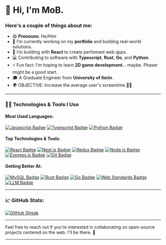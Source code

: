 # 👋 Hi, I'm MoB.

<!--
<div align="left">
	<p align="right">
	<a href="https://app.daily.dev/moboluwade">
  	<img align="right" src="https://api.daily.dev/devcards/f7cc789ee3974e19aebdd62bc899e3c8.png?r=y71" width="256" alt="Boluwade Folarin's Dev Card"/>
	</a>
</div>
-->

### Here's a couple of things about me:
- 😄 **Pronouns**: He/Him
- 🔭 I’m currently working on my **portfolio** and building real-world solutions.
- 🌱 I’m building with **React** to create perfomant web apps.
- 💻 Contributing to software with **Typescript**, **Rust**, **Go**, and **Python**.
- ⚡ Fun fact: I'm hoping to learn **2D game development**... maybe. Phaser might be a good start.
- 🎓 A Graduate Engineer from **University of Ilorin**.
- 🌍 OBJECTIVE: Increase the average user's screentime.👌🏾

---

### 👨‍💻 Technologies & Tools I Use

#### Most Used Languages:
<div>
  <a href="#"><img src="https://img.shields.io/badge/-Javascript-F0DB4F?style=for-the-badge&labelColor=black&logo=javascript&logoColor=F0DB4F" alt="Javascript Badge" /></a>
  <a href="#"><img src="https://img.shields.io/badge/-Typescript-007acc?style=for-the-badge&labelColor=black&logo=typescript&logoColor=007acc" alt="Typescript Badge" /></a>
  <a href="#"><img src="https://img.shields.io/badge/-Python-3776AB?style=for-the-badge&labelColor=black&logo=python&logoColor=white" alt="Python Badge" /></a>
</div>

#### Top Technologies & Tools:
<div>
  <a href="#"><img src="https://img.shields.io/badge/react-%2320232a.svg?style=for-the-badge&logo=react&logoColor=%2361DAFB" alt="React Badge" /></a>
  <a href="#"><img src="https://img.shields.io/badge/next.js-000000?style=for-the-badge&logo=nextdotjs&logoColor=white" alt="Next.js Badge" /></a>
  <a href="#"><img src="https://img.shields.io/badge/redux-%23593d88.svg?style=for-the-badge&logo=redux&logoColor=white" alt="Redux Badge" /></a>
  <a href="#"><img src="https://img.shields.io/badge/-Node_js-3C873A?style=for-the-badge&labelColor=black&logo=node.js&logoColor=3C873A" alt="Node.js Badge" /></a>
  <a href="#"><img src="https://img.shields.io/badge/express.js-%23404d59.svg?style=for-the-badge&logo=express&logoColor=%2361DAFB" alt="Express.js Badge" /></a>
  <a href="#"><img src="https://img.shields.io/badge/git%20-%23F05032.svg?&style=for-the-badge&labelColor=black&logo=git&logoColor=white" alt="Git Badge" /></a>
</div>

#### Getting Better At:
<div>
  <a href="#"><img src="https://img.shields.io/badge/mysql-%2300f.svg?style=for-the-badge&logo=mysql&logoColor=white" alt="MySQL Badge" /></a>
  <a href="#"><img src="https://img.shields.io/badge/Rust-%23000000.svg?style=for-the-badge&logo=rust&logoColor=white" alt="Rust Badge" /></a>
  <a href="#"><img src="https://img.shields.io/badge/Go-%2300add8.svg?style=for-the-badge&logo=go&logoColor=white" alt="Go Badge" /></a>
  <a href="#"><img src="https://img.shields.io/badge/Web%20Standards-%2300add8.svg?style=for-the-badge&logo=html5&logoColor=white" alt="Web Standards Badge" /></a>
  <a href="#"><img src="https://img.shields.io/badge/LLM-%2300add8.svg?style=for-the-badge&logo=openai&logoColor=white" alt="LLM Badge" /></a>
</div>

---

### 📈 GitHub Stats:
[![GitHub Streak](https://streak-stats.demolab.com?user=moboluwade_&theme=dark&background=45%2C010001%2C1A0909)](https://git.io/streak-stats)  

---

Feel free to reach out if you're interested in collaborating on open-source projects centered on the web. I'll be there. 🚀

---

<!--
**moboluwade/moboluwade** is a ✨ _special_ ✨ repository because its `README.md` (this file) appears on your GitHub profile.
--> 
